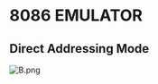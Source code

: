 # 8086 EMULATOR

## Direct Addressing Mode

![B.png]("https://github.com/Tan12d/8086-Programming/assets/100254217/8a098fe8-00c8-4c5b-91d7-2d6a849af4ec")
